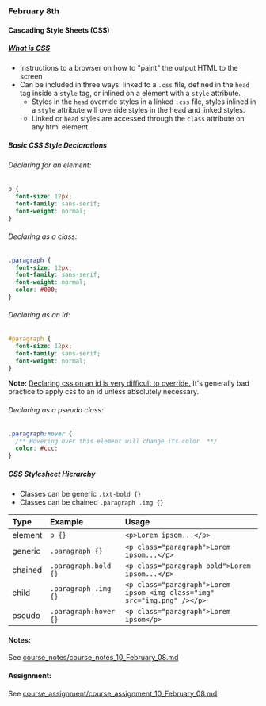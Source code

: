 ### February 8th

#### Cascading Style Sheets (CSS)

##### [What is CSS](https://developer.mozilla.org/en-US/docs/Web/CSS)

* Instructions to a browser on how to "paint" the output HTML to the screen
* Can be included in three ways: linked to a `.css` file, defined in the `head` tag inside a `style` tag, or inlined on a element with a `style` attribute.
  * Styles in the `head` override styles in a linked `.css` file, styles inlined in a `style` attribute will override styles in the head and linked styles.
  * Linked or `head` styles are accessed through the `class` attribute on any html element.

##### Basic CSS Style Declarations

###### Declaring for an element:

```css
p {
  font-size: 12px;
  font-family: sans-serif;
  font-weight: normal;
}
```

###### Declaring as a class:

```css
.paragraph {
  font-size: 12px;
  font-family: sans-serif;
  font-weight: normal;
  color: #000;
}
```

###### Declaring as an id:

```css
#paragraph {
  font-size: 12px;
  font-family: sans-serif;
  font-weight: normal;
}
```
**Note:** [Declaring css on an id is very difficult to override.](https://www.freecodecamp.org/challenges/override-class-declarations-by-styling-id-attributes) It's generally bad practice to apply css to an id unless absolutely necessary.

###### Declaring as a pseudo class:

```css
.paragraph:hover {
  /** Hovering over this element will change its color  **/
  color: #ccc;
}
```

##### CSS Stylesheet Hierarchy
  * Classes can be generic `.txt-bold {}`
  * Classes can be chained `.paragraph .img {}`

| Type           | Example               | Usage                                                                           |
| :------------- | :-------------------- | :-------------------------------------------------------------------------------|
| element        | `p {}`                | `<p>Lorem ipsom...</p>`                                                         |
| generic        | `.paragraph {}`       | `<p class="paragraph">Lorem ipsom...</p>`                                       |
| chained        | `.paragraph.bold {}`  | `<p class="paragraph bold">Lorem ipsom...</p>`                                  |
| child          | `.paragraph .img {}`  | `<p class="paragraph">Lorem ipsom <img class="img" src="img.png" /></p>`        |
| pseudo         | `.paragraph:hover {}` | `<p class="paragraph">Lorem ipsom</p>`        |




#### Notes:


See [course_notes/course_notes_10_February_08.md](https://github.com/natenolting/BUAD-3283-E-Commerce-Web-Development/blob/spring2018/course_notes/course_notes_10_February_08.md)


#### Assignment:


See [course_assignment/course_assignment_10_February_08.md](https://github.com/natenolting/BUAD-3283-E-Commerce-Web-Development/blob/spring2018/course_assignment/course_assignment_10_February_08.md)
